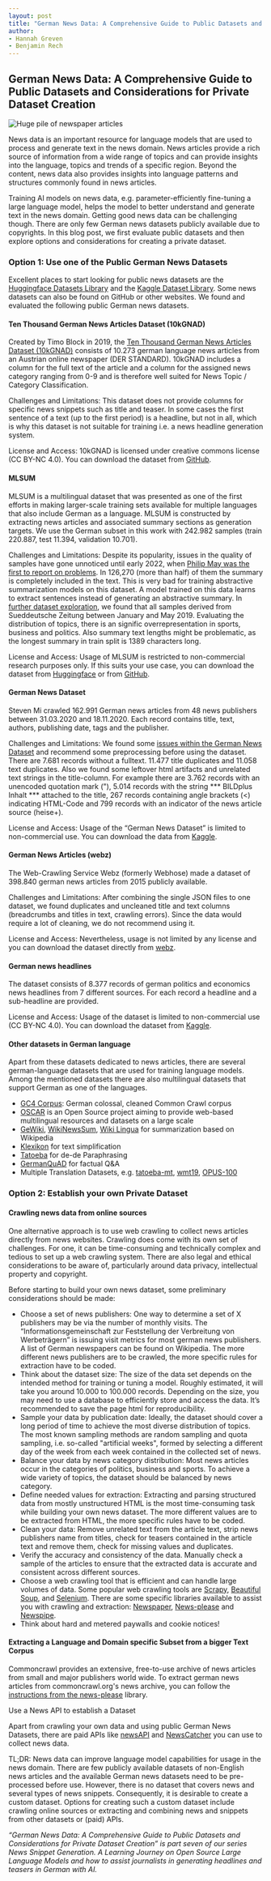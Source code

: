 ```yaml
---
layout: post
title: "German News Data: A Comprehensive Guide to Public Datasets and Considerations for Private Dataset Creation"
author:
- Hannah Greven
- Benjamin Rech 
---
```


## German News Data: A Comprehensive Guide to Public Datasets and Considerations for Private Dataset Creation

![Huge pile of newspaper articles](https://user-images.githubusercontent.com/36483428/228284251-7a874c47-ba91-47c7-8461-e924e7f6bfd7.png)

News data is an important resource for language models that are used to process and generate text in the news domain. News articles provide a rich source of information from a wide range of topics and can provide insights into the language, topics and trends of a specific region. Beyond the content, news data also provides insights into language patterns and structures commonly found in news articles.

Training AI models on news data, e.g. parameter-efficiently fine-tuning a large language model, helps the model to better understand and generate text in the news domain. Getting good news data can be challenging though. There are only few German news datasets publicly available due to copyrights. In this blog post, we first evaluate public datasets and then explore options and considerations for creating a private dataset.

### Option 1: Use one of the Public German News Datasets

Excellent places to start looking for public news datasets are the [Huggingface Datasets Library](https://huggingface.co/datasets) and the [Kaggle Dataset Library](https://www.kaggle.com/datasets). Some news datasets can also be found on GitHub or other websites. We found and evaluated the following public German news datasets.

#### Ten Thousand German News Articles Dataset (10kGNAD)

Created by Timo Block in 2019, the [Ten Thousand German News Articles Dataset (10kGNAD)](https://tblock.github.io/10kGNAD/) consists of 10.273 german language news articles from an Austrian online newspaper (DER STANDARD). 10kGNAD includes a column for the full text of the article and a column for the assigned news category ranging from 0-9 and is therefore well suited for News Topic / Category Classification.

Challenges and Limitations: This dataset does not provide columns for specific news snippets such as title and teaser. In some cases the first sentence of a text (up to the first period) is a headline, but not in all, which is why this dataset is not suitable for training i.e. a news headline generation system.

License and Access: 10kGNAD is licensed under creative commons license (CC BY-NC 4.0). You can download the dataset from [GitHub](https://tblock.github.io/10kGNAD/).

#### MLSUM

MLSUM is a multilingual dataset that was presented as one of the first efforts in making larger-scale training sets available for multiple languages that also include German
as a language. MLSUM is constructed by extracting news articles and associated summary sections as generation targets. We use the German subset in this work with 242.982 samples (train 220.887, test 11.394, validation 10.701). 

Challenges and Limitations: Despite its popularity, issues in the quality of samples have gone unnoticed until early 2022, when [Philip May was the first to report on problems](https://may.la/blog/2022/02/23/anomalies-in-the-mlsum-dataset/). In 126,270 (more than half) of them the summary is completely included in the text. This is very bad for training abstractive summarization models on this dataset. A model trained on this data learns to extract sentences instead of generating an abstractive summary. In [further dataset exploration](https://colab.research.google.com/github/snipaid-nlg/datasets/blob/main/evaluation/mlsum-dataset-exploration.ipynb), we found that all samples derived from Sueddeutsche Zeitung between January and May 2019. Evaluating the distribution of topics, there is an signific overrepresentation in sports, business and politics. Also summary text lengths might be problematic, as the longest summary in train split is 1389 characters long.

License and Access: Usage of MLSUM is restricted to non-commercial research purposes only. If this suits your use case, you can download the dataset from [Huggingface](https://huggingface.co/datasets/mlsum) or from [GitHub](https://github.com/ThomasScialom/MLSUM).

#### German News Dataset

Steven Mi crawled 162.991 German news articles from 48 news publishers between 31.03.2020 and 18.11.2020. Each record contains title, text, authors, publishing date, tags and the publisher.

Challenges and Limitations: We found some [issues within the German News Dataset](https://colab.research.google.com/github/snipaid-nlg/datasets/blob/main/evaluation/german-news-dataset-by-steven-mi.ipynb) and recommend some preprocessing before using the dataset. There are 7.681 records without a fulltext. 11.477 title duplicates and 11.058 text duplicates. Also we found some leftover html artifacts and unrelated text strings in the title-column. For example there are 3.762 records with an unencoded quotation mark (&#034;), 5.014 records with the string *** BILDplus Inhalt *** attached to the title, 267 records containing angle brackets (<) indicating HTML-Code and 799 records with an indicator of the news article source (heise+).

License and Access: Usage of the “German News Dataset” is limited to non-commercial use. You can download the data from [Kaggle](https://www.kaggle.com/datasets/pqbsbk/german-news-dataset).

#### German News Articles (webz)

The Web-Crawling Service Webz (formerly Webhose) made a dataset of 398.840 german news articles from 2015 publicly available.

Challenges and Limitations: After combining the single JSON files to one dataset, we found duplicates and uncleaned title and text columns (breadcrumbs and titles in text, crawling errors). Since the data would require a lot of cleaning, we do not recommend using it.

License and Access: Nevertheless, usage is not limited by any license and you can download the dataset directly from [webz](https://webz.io/free-datasets/german-news-articles/).

#### German news headlines

The dataset consists of 8.377 records of german politics and economics news headlines from 7 different sources. For each record a headline and a sub-headline are provided.

License and Access: Usage of the dataset is limited to non-commercial use (CC BY-NC 4.0). You can download the dataset from [Kaggle](https://www.kaggle.com/datasets/matthiasse/german-news-headlines-politics-and-economics).

#### Other datasets in German language 
Apart from these datasets dedicated to news articles, there are several german-language datasets that are used for training language models. Among the mentioned datasets there are also multilingual datasets that support German as one of the languages. 

- [GC4 Corpus](https://german-nlp-group.github.io/projects/gc4-corpus.html): German colossal, cleaned Common Crawl corpus
- [OSCAR](https://oscar-project.org/) is an Open Source project aiming to provide web-based multilingual resources and datasets on a large scale
- [GeWiki](https://github.com/domfr/GeWiki), [WikiNewsSum](https://github.com/airKlizz/WikinewsSum), [Wiki Lingua](https://huggingface.co/datasets/GEM/wiki_lingua) for summarization based on Wikipedia
- [Klexikon](https://huggingface.co/datasets/dennlinger/klexikon) for text simplification
- [Tatoeba](https://huggingface.co/datasets/Helsinki-NLP/tatoeba_mt) for de-de Paraphrasing
- [GermanQuAD](https://huggingface.co/datasets/deepset/germanquad) for factual Q&A
- Multiple Translation Datasets, e.g. [tatoeba-mt](https://huggingface.co/datasets/Helsinki-NLP/tatoeba_mt), [wmt19](https://huggingface.co/datasets/wmt19), [OPUS-100](https://huggingface.co/datasets/opus100)

### Option 2: Establish your own Private Dataset

#### Crawling news data from online sources
One alternative approach is to use web crawling to collect news articles directly from news websites. Crawling does come with its own set of challenges. For one, it can be time-consuming and technically complex and tedious to set up a web crawling system. There are also legal and ethical considerations to be aware of, particularly around data privacy, intellectual property and copyright.

Before starting to build your own news dataset, some preliminary considerations should be made:
- Choose a set of news publishers: One way to determine a set of X publishers may be via the number of monthly visits. The “Informationsgemeinschaft zur Feststellung der Verbreitung von Werbeträgern” is issuing visit metrics for most german news publishers. A list of German newspapers can be found on Wikipedia. The more different news publishers are to be crawled, the more specific rules for extraction have to be coded.
- Think about the dataset size: The size of the data set depends on the intended method for training or tuning a model. Roughly estimated, it will take you around 10.000 to 100.000 records. Depending on the size, you may need to use a database to efficiently store and access the data. It’s recommended to save the page html for reproducibility.
- Sample your data by publication date: Ideally, the dataset should cover a long period of time to achieve the most diverse distribution of topics. The most known sampling methods are random sampling and quota sampling, i.e. so-called "artificial weeks", formed by selecting a different day of the week from each week contained in the collected set of news.
- Balance your data by news category distribution: Most news articles occur in the categories of politics, business and sports. To achieve a wide variety of topics, the dataset should be balanced by news category.
- Define needed values for extraction: Extracting and parsing structured data from mostly unstructured HTML is the most time-consuming task while building your own news dataset. The more different values are to be extracted from HTML, the more specific rules have to be coded. 
- Clean your data: Remove unrelated text from the article text, strip news publishers name from titles, check for teasers contained in the article text and remove them, check for missing values and duplicates.
- Verify the accuracy and consistency of the data. Manually check a sample of the articles to ensure that the extracted data is accurate and consistent across different sources.
- Choose a web crawling tool that is efficient and can handle large volumes of data. Some popular web crawling tools are [Scrapy](https://scrapy.org/), [Beautiful Soup](https://beautiful-soup-4.readthedocs.io/en/latest/), and [Selenium](https://www.selenium.dev/). There are some specific libraries available to assist you with crawling and extraction: [Newspaper](https://github.com/codelucas/newspaper), [News-please](https://github.com/fhamborg/news-please) and [Newspipe](https://github.com/steven-mi/newspipe).
- Think about hard and metered paywalls and cookie notices!

#### Extracting a Language and Domain specific Subset from a bigger Text Corpus

Commoncrawl provides an extensive, free-to-use archive of news articles from small and major publishers world wide. To extract german news articles from commoncrawl.org's news archive, you can follow the [instructions from the news-please](https://github.com/fhamborg/news-please#news-archive-from-commoncrawlorg) library. 

Use a News API to establish a Dataset

Apart from crawling your own data and using public German News Datasets, there are paid APIs like [newsAPI](https://newsapi.org/) and [NewsCatcher](https://newscatcherapi.com/) you can use to collect news data.

TL;DR: News data can improve language model capabilities for usage in the news domain. There are few publicly available datasets of non-English news articles and the available German news datasets need to be pre-processed before use. However, there is no dataset that covers news and several types of news snippets. Consequently, it is desirable to create a custom dataset. Options for creating such a custom dataset include crawling online sources or extracting and combining news and snippets from other datasets or (paid) APIs.

*“German News Data: A Comprehensive Guide to Public Datasets and Considerations for Private Dataset Creation” is part seven of our series News Snippet Generation. A Learning Journey on Open Source Large Language Models and how to assist journalists in generating headlines and teasers in German with AI.*
